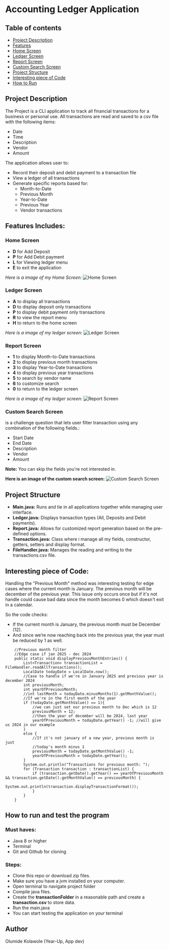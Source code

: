 # Accounting Ledger Application

## Table of contents
- [Project Description](#project-description)
- [Features](#features-includes)
- [Home Screen](#home-screen)
- [Ledger Screen](#ledger-screen)
- [Report Screen](#report-screen)
- [Custom Search Screen](#custom-search-screen)
- [Project Structure](#project-structure)
- [Interesting piece of Code](#interesting-piece-of-code)
- [How to Run](#how-to-run-and-test-the-program)

## Project Description
The Project is a CLI application to track all financial transactions
for a business or personal use. All transactions are read and saved 
to a csv file with the following items:
- Date
- Time
- Description 
- Vendor 
- Amount 

The application allows user to:
- Record their deposit and debit payment to a transaction file
- View a ledger of all transactions
- Generate specific reports based for:
  - Month-to-Date
  - Previous Month
  - Year-to-Date
  - Previous Year
  - Vendor transactions

## Features Includes:

### Home Screen
- **D** for Add Deposit
- **P** for Add Debit payment
- **L** for Viewing ledger menu
- **E** to exit the application

*Here is a image of my Home Screen:*
![Home Screen](images/CLI_app_homescreen.png)

### Ledger Screen
- **A** to display all transactions
- **D** to display deposit only transactions
- **P** to display debit payment only transactions
- **R** to view the report menu
- **H** to return to the home screen

*Here is a image of my ledger screen:*
![Ledger Screen](images/CLI_app_ledgerscreen.png)

### Report Screen
- **1** to display Month-to-Date transactions
- **2** to display previous month transactions
- **3** to display Year-to-Date transactions
- **4** to display previous year transactions
- **5** to search by vendor name
- **6** to customize search
- **0** to return to the ledger screen

*Here is a image of my ledger screen:*
![Report Screen](images/CLI_app_reportscreen.png)

### Custom Search Screen
is a challenge question that lets user filter transaction using any combination of the following fields.:
- Start Date 
- End Date 
- Description 
- Vendor 
- Amount

**Note:** You can skip the fields you're not interested in.

**Here is an image of the custom search screen:**
![Custom Search Screen](images/CLI_app_customscreen.png)

## Project Structure
- **Main.java:** Runs and tie in all applications together while managing user interface.
- **Ledger.java:** Displays transaction types (All, Deposits and Debit payments).
- **Report.java:** Allows for customized report generation based on the pre-defined options.
- **Transaction.java:** Class where i manage all my fields, constructor, getters, setters and display format.
- **FileHandler.java:** Manages the reading and writing to the transactions.csv file.

## Interesting piece of Code:
Handling the "Previous Month" method was interesting testing for edge cases where
the current month is January. The previous month will be december of the previous year.
This issue only occurs once but if it's not handle could cause bad data since the 
month becomes 0 which doesn't exit in a calendar. 

So the code checks:
- If the current month is January, the previous month must be December (12).
- And since we’re now reaching back into the previous year, the year must be reduced by 1 as well.

```
    //Previous month filter
    //Edge case if jan 2025 - dec 2024
    public static void displayPreviousMonthEntries() {
        List<Transaction> transactionList = FileHandler.readAllTransactions();
        LocalDate todayDate = LocalDate.now();
        //Case to handle if we're in January 2025 and previous year is december 2024
        int previousMonth;
        int yearOfPreviousMonth;
        //int lastMonth = todayDate.minusMonths(1).getMonthValue();
        //If we're in the first month of the year
        if (todayDate.getMonthValue() == 1){
            //we can just set our previous month to Dec which is 12
            previousMonth = 12;
            //then the year of december will be 2024, last year
            yearOfPreviousMonth = todayDate.getYear() -1; //will give us 2024 in our example
        }
        else {
            //If it's not january of a new year, previous month is just
            //today's month minus 1
            previousMonth = todayDate.getMonthValue() -1;
            yearOfPreviousMonth = todayDate.getYear();
        }
        System.out.println("Transactions for previous month: ");
        for (Transaction transaction : transactionList) {
            if (transaction.getDate().getYear() == yearOfPreviousMonth && transaction.getDate().getMonthValue() == previousMonth) {
                System.out.println(transaction.displayTransactionFormat());
            }
        }
    }

```

## How to run and test the program

### Must haves:
- Java 8 or higher 
- Terminal
- Git and Github for cloning 

### Steps:
- Clone this repo or download zip files.
- Make sure you have a jvm installed on your computer. 
- Open terminal to navigate project folder
- Compile java files.
- Create the **transactionFolder** in a reasonable path and create a **transaction.csv**
to store data.
- Run the main.java
- You can start testing the application on your terminal 


## Author
Olumide Kolawole (Year-Up, App dev)

